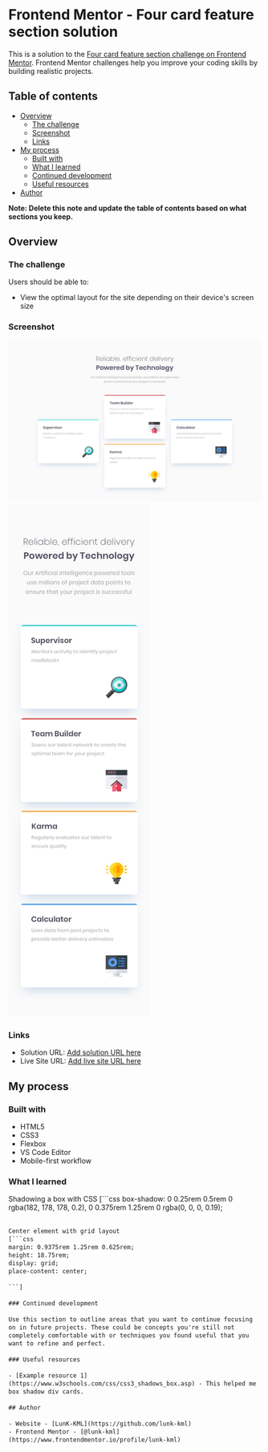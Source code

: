 # Frontend Mentor - Four card feature section solution

This is a solution to the [Four card feature section challenge on Frontend Mentor](https://www.frontendmentor.io/challenges/four-card-feature-section-weK1eFYK). Frontend Mentor challenges help you improve your coding skills by building realistic projects.

## Table of contents

- [Overview](#overview)
  - [The challenge](#the-challenge)
  - [Screenshot](#screenshot)
  - [Links](#links)
- [My process](#my-process)
  - [Built with](#built-with)
  - [What I learned](#what-i-learned)
  - [Continued development](#continued-development)
  - [Useful resources](#useful-resources)
- [Author](#author)

**Note: Delete this note and update the table of contents based on what sections you keep.**

## Overview

### The challenge

Users should be able to:

- View the optimal layout for the site depending on their device's screen size

### Screenshot

![](./design/desktop-design.jpg)
![](./design/mobile-design.jpg)

### Links

- Solution URL: [Add solution URL here](https://github.com/lunk-kml/4-cards.git)
- Live Site URL: [Add live site URL here](https://lunk-kml.github.io/4-cards/)

## My process

### Built with

- HTML5
- CSS3
- Flexbox
- VS Code Editor
- Mobile-first workflow

### What I learned

Shadowing a box with CSS
[```css
box-shadow: 0 0.25rem 0.5rem 0 rgba(182, 178, 178, 0.2), 0 0.375rem 1.25rem 0
rgba(0, 0, 0, 0.19);

````]

Center element with grid layout
[```css
margin: 0.9375rem 1.25rem 0.625rem;
height: 18.75rem;
display: grid;
place-content: center;

```]

### Continued development

Use this section to outline areas that you want to continue focusing on in future projects. These could be concepts you're still not completely comfortable with or techniques you found useful that you want to refine and perfect.

### Useful resources

- [Example resource 1](https://www.w3schools.com/css/css3_shadows_box.asp) - This helped me box shadow div cards.

## Author

- Website - [LunK-KML](https://github.com/lunk-kml)
- Frontend Mentor - [@lunk-kml](https://www.frontendmentor.io/profile/lunk-kml)
````
